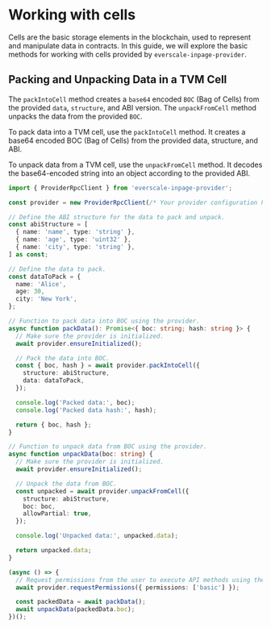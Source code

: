 # Working with cells

Cells are the basic storage elements in the blockchain, used to represent and manipulate data in contracts. In this guide, we will explore the basic methods for working with cells provided by `everscale-inpage-provider`.

## Packing and Unpacking Data in a TVM Cell

The `packIntoCell` method creates a `base64` encoded `BOC` (Bag of Cells) from the provided `data`, `structure`, and ABI version.
The `unpackFromCell` method unpacks the data from the provided `BOC`.

To pack data into a TVM cell, use the `packIntoCell` method. It creates a base64 encoded BOC (Bag of Cells) from the provided data, structure, and ABI.

To unpack data from a TVM cell, use the `unpackFromCell` method. It decodes the base64-encoded string into an object according to the provided ABI.

```typescript
import { ProviderRpcClient } from 'everscale-inpage-provider';

const provider = new ProviderRpcClient(/* Your provider configuration here */);

// Define the ABI structure for the data to pack and unpack.
const abiStructure = [
  { name: 'name', type: 'string' },
  { name: 'age', type: 'uint32' },
  { name: 'city', type: 'string' },
] as const;

// Define the data to pack.
const dataToPack = {
  name: 'Alice',
  age: 30,
  city: 'New York',
};

// Function to pack data into BOC using the provider.
async function packData(): Promise<{ boc: string; hash: string }> {
  // Make sure the provider is initialized.
  await provider.ensureInitialized();

  // Pack the data into BOC.
  const { boc, hash } = await provider.packIntoCell({
    structure: abiStructure,
    data: dataToPack,
  });

  console.log('Packed data:', boc);
  console.log('Packed data hash:', hash);

  return { boc, hash };
}

// Function to unpack data from BOC using the provider.
async function unpackData(boc: string) {
  // Make sure the provider is initialized.
  await provider.ensureInitialized();

  // Unpack the data from BOC.
  const unpacked = await provider.unpackFromCell({
    structure: abiStructure,
    boc: boc,
    allowPartial: true,
  });

  console.log('Unpacked data:', unpacked.data);

  return unpacked.data;
}

(async () => {
  // Request permissions from the user to execute API methods using the provider.
  await provider.requestPermissions({ permissions: ['basic'] });

  const packedData = await packData();
  await unpackData(packedData.boc);
})();
```

<PackUnpackCellComponent />

